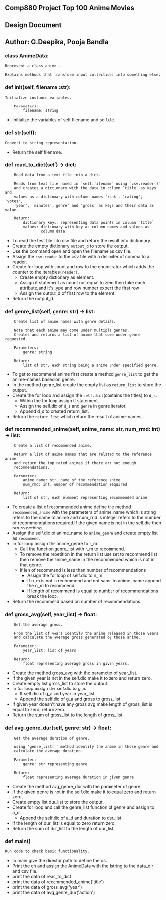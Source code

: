 ## Comp880 Project Top 100 Anime Movies

## Design Document

## Author: G.Deepika, Pooja Bandla

### class AnimeData:


    Represent a class anime .

    Explains methods that transform input collections into something else.

### def init(self, filename :str):

    Initialize instance variables.

        Parameters:
            filename: string

* Initialize the variables of self.filename and self.dic.

### def __str__(self):

    Convert to string representation.

* Return the self.filename.

### def read_to_dict(self) -> dict:
        
        Read data from a text file into a dict.

        Reads from text file named in `self.filename` using `csv.reader()`
        and creates a dictionary with the data in column `title` as keys and
        values as a dictionary with column names 'rank', 'rating', 'votes',
        'year', 'minutes','genre' and 'gross' as keys and their data as value.

        Return:
            dictionary keys: representing data points in column `title`
            values: dictionary with key as column names and values as
                    column data.

* To read the test file into csv file and return the result into dictionary.
* Create the empty dictionary `output_d` to store the output.
* Use the command open and open the filename as csv file.
* Assign the `csv.reader` to the csv file with a delimiter of comma to a reader.
* Create for loop with count and row to the enumerator which adds the counter to the iterables`(reader)`.
   * Create empty dictionary as element.
   * Assign if statement as count not equal to zero then take each attribute,and it's type and row number expect the first row
   * Assign the output_d of first row to the element.
* Return the output_d.


### def genre_list(self, genre: str) -> list:
        
        Create list of anime names with genre details.

        Note that each anime may come under multiple genres.
        Creates and returns a list of anime that come under genre requested.

        Parameters:
            genre: string

        Return:
            list of str, each string being a anime under specified genre.

* To get to recommend anime first create a method `genre_list` to get the anime-names based on genre.
* In the method genre_list create the empty list as `return_list` to store the output.
* Create the for loop and assign the `self.dict`(contains the titles) to `d_s`.
     * Within the for loop assign if statement.
     * Assign the self.dic of `d_s` and `genre` in genre iterator.
     * Append d_s to created return_list.
* Return the `return_list` which return the result of anime-names .

### def recommended_anime(self, anime_name: str, num_rmd: int) -> list:
        
        Create a list of recommended anime.

        Return a list of anime names that are related to the reference anime
        and return the top rated animes if there are not enough
        recommendations.

        Parameter:
            anime_name: str, name of the reference anime
            num_rmd: int, number of recommendation required

        Return:
            list of str, each element representing recommended anime

* To create a list of recommended anime define the method `recommended_anime` with the parameters of anime_name which is string refers to the name of anime and num_rnd is integer refers to the number of recommendations required.If the given name is not in the self.dic then return nothing.
* Assign the self.dic of anime_name to `anime_genre` and create empty list as `recommend`.
* In for loop assign the anime_genre to r_m.
    * Call the function genre_list with r_m to recommend.
    * To remove the repetition in the return list use set to recommend list then remove the anime_name in the recommended which is not in that genre.
    * If len of recommend is less than number of recommendations 
       * Assign the for loop of self.dic to n_m.
       * If n_m is not in recommend and not same to anime_name append the n_m to recommend.
       * If length of recommend is equal to number of recommendations break the loop.
* Return the recommend based on number of recommendations.


### def gross_avg(self, year_list) -> float:

        Get the average gross.

        From the list of years identify the anime released in those years
        and calculate the average gross generated by those anime.

        Parameter:
            year_list: list of years

        Return:
            float representing average gross in given years.

* Create the method gross_avg with the parameter of year_list.
* If the given year is not in the self.dic make it to zero and return zero.
* Create empty list gross_list to store the output.
* In for loop assign the self.dic to g_a. 
  * If self.dic of g_a and year in year_list.
  * Append the self.dic of g_a and gross to gross_list.
* If given year doesn't have any gross avg make length of gross_list is equal to zero, return zero.
* Return the sum of gross_list to the length of gross_list.

### def avg_genre_dur(self, genre: str) -> float:
        
        Get the average duration of genre.

        using 'genre_list()' method identify the anime in those genre and
        calculate the average duration.

        Parameter:
            genre: str representing genre

        Return:
            float representing average duration in given genre

* Create the method avg_genre_dur with the parameter of genre.
* If the given genre is not in the self.dic make it to equal zero and return zero.
* Create empty list dur_list to store the output.
* Create for loop and call the genre_list function of genre and assign to a_d.
   * Append the self.dic of a_d and duration to dur_list.
* if the length of dur_list is equal to zero return zero.
* Return the sum of dur_list to the length of dur_list.

### def main()

    Run code to check basic functionality.

* In main give the director path to define the os.
* Print the ch and assign the AnimeData with the fstring to the data_dir and csv file.
* print the data of read_to_dict
* print the data of recommended_anime('title')
* print the data of gross_avg('year')
* print the data of avg_genre_dur('action') 







 


    
